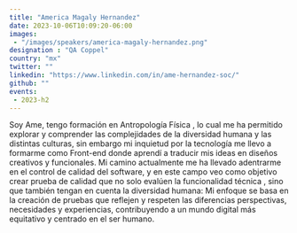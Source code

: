 ```yaml
---
title: "America Magaly Hernandez"
date: 2023-10-06T10:09:20-06:00
images: 
 - "/images/speakers/america-magaly-hernandez.png"
designation : "QA Coppel"
country: "mx"
twitter: ""
linkedin: "https://www.linkedin.com/in/ame-hernandez-soc/"
github: ""
events: 
 - 2023-h2
---
```


Soy Ame, tengo  formación en Antropología Física , lo cual me ha permitido explorar y comprender las complejidades de la diversidad humana y las distintas culturas, sin embargo mi inquietud por la tecnología me llevo a formarme como Front-end donde aprendí a traducir mis ideas en diseños creativos y funcionales. Mi camino actualmente me ha llevado adentrarme en el control de calidad del software, y en este campo  veo como objetivo crear prueba de calidad que no solo evalúen la funcionalidad técnica , sino que también tengan en cuenta la diversidad humana: Mi enfoque se basa en la creación de pruebas que reflejen y respeten  las diferencias perspectivas, necesidades y experiencias, contribuyendo a un mundo digital más equitativo y centrado en el ser humano.